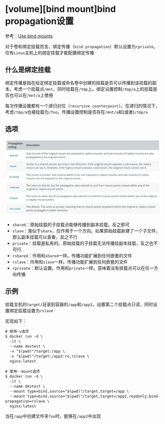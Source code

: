 
# [volume][bind mount]bind propagation设置

参考：[Use bind mounts](https://docs.docker.com/storage/bind-mounts/#configure-bind-propagation)

对于卷和绑定挂载而言，绑定传播（`bind propagation`）默认设置为`rprivate`。仅有`Linux`主机上的绑定挂载才能配置绑定传播

## 什么是绑定挂载

绑定传播是指在给定绑定挂载或命名卷中创建的挂载是否可以传播到该挂载的副本。考虑一个挂载点`/mnt`，同时挂载在`/tmp`上。绑定设置控制`/tmp/a`上的挂载是否也可以在`/mnt/a`上使用

每次传播设置都有一个递归对位（`recursive counterpoint`）。在递归的情况下，考虑`/tmp/a`也被挂载为`/foo`。传播设置控制是否存在`/mnt/a`和(或者)`/tmp/a`

## 选项

![](./imgs/propagation-options.png)

* `shared`：原始挂载的子挂载点能够传播到副本挂载，反之即可
* `slave`：类似于`share`，仅作用于一个方向。如果原始挂载新建了一个子文件，那么副本挂载可以查看，反之不行
* `private`：挂载是私有的。原始挂载的子挂载无法传播给副本挂载，反之也不可行
* `rshared`：作用和`shared`一样。传播功能扩展到任何嵌套的文件
* `rslave`：作用和`slave`一样。传播功能扩展到任何嵌套的文件
* `rprivate`：默认设置。作用和`private`一样。意味着没有挂载点可以在任一方向传播

## 示例

挂载主机的`target/`目录到容器的`/app`和`/app2`，设置第二个挂载点只读，同时设置绑定挂载设置为`rslave`

实现如下：

```
# 使用-v选项
$ docker run -d \
  -it \
  --name devtest \
  -v "$(pwd)"/target:/app \
  -v "$(pwd)"/target:/app2:ro,rslave \
  nginx:latest

# 使用--mount选项
$ docker run -d \
  -it \
  --name devtest \
  --mount type=bind,source="$(pwd)"/target,target=/app \
  --mount type=bind,source="$(pwd)"/target,target=/app2,readonly,bind-propagation=rslave \
  nginx:latest
```

当在`/app`中创建文件夹`foo`时，能够在`/app2`中出现
